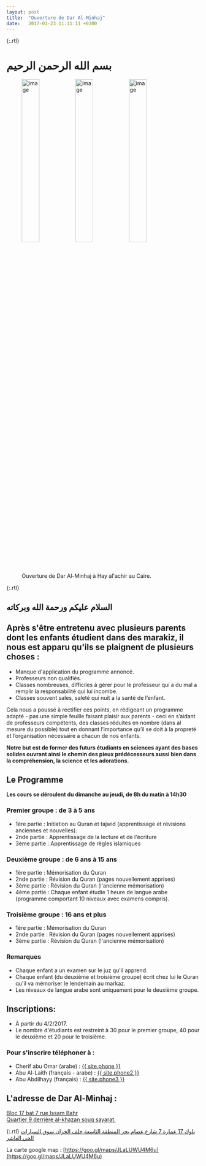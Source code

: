 ```yaml
---
layout: post
title:  "Ouverture de Dar Al-Minhaj"
date:   2017-01-23 11:11:11 +0300
---
```

{:.rtl}
# بسم الله الرحمن الرحيم

<figure>
	<img style="width: 33%; float: left" src="{{ site.baseurl }}/assets/dar-al-minhaj-couloir1.jpg" alt="image">
	<img style="width: 33%; float: left" src="{{ site.baseurl }}/assets/dar-al-minhaj-entree-3.jpg" alt="image">
  <img style="width: 33%" src="{{ site.baseurl }}/assets/dar-al-minhaj-salle-1.jpg" alt="image">
	<figcaption>
		Ouverture de Dar Al-Minhaj à Hay al'achir au Caire.
	</figcaption>
</figure>

{:.rtl}
## السلام عليكم ورحمة الله وبركاته

## Après s'être entretenu avec plusieurs parents dont les enfants étudient dans des marakiz, il nous est apparu qu'ils se plaignent de plusieurs choses :

- Manque d'application du programme annoncé.
- Professeurs non qualifiés.
- Classes nombreuses, difficiles à gérer pour le professeur qui a du mal a remplir la responsabilité qui lui incombe.
- Classes souvent sales, saleté qui nuit a la santé de l’enfant.

Cela nous a poussé à rectifier ces points, en rédigeant un programme adapté - pas une simple feuille faisant plaisir aux parents - ceci en s’aidant de professeurs compétents, des classes réduites en nombre (dans al mesure du possible) tout en donnant l’importance qu’il se doit à la propreté et l’organisation nécessaire a chacun de nos enfants.

**Notre but est de former des futurs étudiants en sciences ayant des bases solides ouvrant ainsi le chemin des pieux prédécesseurs aussi bien dans la compréhension, la science et les adorations.**

## Le Programme

**Les cours se déroulent du dimanche au jeudi, de 8h du matin à 14h30**

### Premier groupe : de 3 à 5 ans

* 1ère partie : Initiation au Quran et tajwid (apprentissage et révisions anciennes et nouvelles).
* 2nde partie : Apprentissage de la lecture et de l'écriture
* 3ème partie : Apprentissage de règles islamiques

### Deuxième groupe : de 6 ans à 15 ans

* 1ère partie : Mémorisation du Quran
* 2nde partie : Révision du Quran (pages nouvellement apprises)
* 3ème partie : Révision du Quran (l'ancienne mémorisation)
* 4ème partie : Chaque enfant étudie 1 heure de langue arabe (programme comportant 10 niveaux avec examens compris).

### Troisième groupe : 16 ans et plus

* 1ère partie : Mémorisation du Quran
* 2nde partie : Révision du Quran (pages nouvellement apprises)
* 3ème partie : Révision du Quran (l'ancienne mémorisation)

### Remarques

- Chaque enfant a un examen sur le juz qu'il apprend.
- Chaque enfant (du deuxième et troisième groupe) écrit chez lui le Quran qu'il va mémoriser le lendemain au markaz.
- Les niveaux  de langue arabe sont uniquement pour le deuxième groupe.

## Inscriptions:

* À partir du 4/2/2017.
* Le nombre d'étudiants est restreint à 30 pour le premier groupe, 40 pour le deuxième et 20 pour le troisième.

### Pour s'inscrire téléphoner à :

* Cherif abu Omar (arabe) : <a href="tel:{{ site.phone }}" target="_blank">{{ site.phone }}</a>
* Abu Al-Laith (français - arabe) : <a href="tel:{{ site.phone2 }}" target="_blank">{{ site.phone2 }}</a>
* Abu Abdilhayy (français) : <a href="tel:{{ site.phone3 }}" target="_blank">{{ site.phone3 }}</a>

## L'adresse de Dar Al-Minhaj :

[Bloc 17 bat 7 rue Issam Bahr<br/>
Quartier 9 derrière al-khazan souq sayarat.](https://goo.gl/maps/JLaLUWU4M6u)

{:.rtl}
[بلوك 17 عمارة 7 شارع عصام بحر
المنطقة التاسعة خلف الخزان سوق السيارات الحي العاشر](https://goo.gl/maps/JLaLUWU4M6u)

La carte google map :
[https://goo.gl/maps/JLaLUWU4M6u](https://goo.gl/maps/JLaLUWU4M6u)
